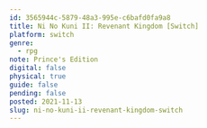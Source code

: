 ```yaml
---
id: 3565944c-5879-48a3-995e-c6bafd0fa9a8
title: Ni No Kuni II: Revenant Kingdom [Switch]
platform: switch
genre:
  - rpg
note: Prince's Edition
digital: false
physical: true
guide: false
pending: false
posted: 2021-11-13
slug: ni-no-kuni-ii-revenant-kingdom-switch
---
```

